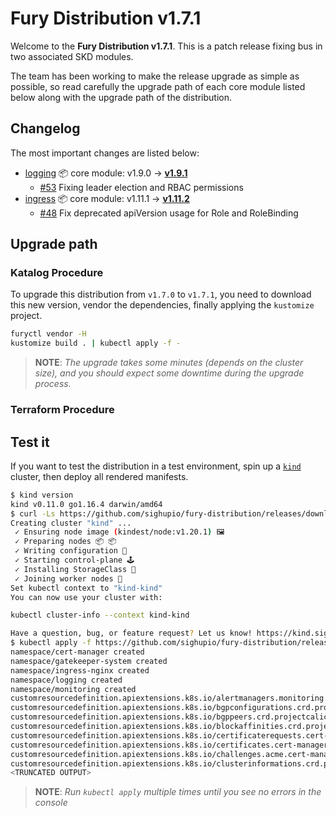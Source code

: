 # Fury Distribution v1.7.1

Welcome to the **Fury Distribution v1.7.1**. This is a patch release
fixing bus in two associated SKD modules.

The team has been working to make the release upgrade as simple as possible, so read carefully the upgrade path of each
core module listed below along with the upgrade path of the distribution.

## Changelog

The most important changes are listed below:

- [logging](https://github.com/sighupio/fury-kubernetes-logging) 📦 core module: v1.9.0 -> [**v1.9.1**](https://github.com/sighupio/fury-kubernetes-logging/releases/tag/v1.9.1)
  - [#53](https://github.com/sighupio/fury-kubernetes-ingress/pull/53) Fixing leader election and RBAC permissions
- [ingress](https://github.com/sighupio/fury-kubernetes-ingress) 📦 core module: v1.11.1 -> [**v1.11.2**](https://github.com/sighupio/fury-kubernetes-ingress/releases/tag/v1.11.2)
  - [#48](https://github.com/sighupio/fury-kubernetes-logging/pull/48) Fix deprecated apiVersion usage for Role and RoleBinding

## Upgrade path

### Katalog Procedure

To upgrade this distribution from `v1.7.0` to `v1.7.1`, you need to download this new version, vendor the dependencies,
finally applying the `kustomize` project.

```bash
furyctl vendor -H
kustomize build . | kubectl apply -f -
```

> **NOTE**: *The upgrade takes some minutes (depends on the cluster size), and you should expect some downtime during
the upgrade process.*

### Terraform Procedure

## Test it

If you want to test the distribution in a test environment, spin up a
[`kind`](https://github.com/kubernetes-sigs/kind/releases/tag/v0.11.0) cluster, then deploy all rendered manifests.

```bash
$ kind version
kind v0.11.0 go1.16.4 darwin/amd64
$ curl -Ls https://github.com/sighupio/fury-distribution/releases/download/v1.7.1/katalog/tests/kind-config-v1.7.1 | kind create cluster --config -
Creating cluster "kind" ...
 ✓ Ensuring node image (kindest/node:v1.20.1) 🖼
 ✓ Preparing nodes 📦 📦
 ✓ Writing configuration 📜
 ✓ Starting control-plane 🕹️
 ✓ Installing StorageClass 💾
 ✓ Joining worker nodes 🚜
Set kubectl context to "kind-kind"
You can now use your cluster with:

kubectl cluster-info --context kind-kind

Have a question, bug, or feature request? Let us know! https://kind.sigs.k8s.io/#community 🙂
$ kubectl apply -f https://github.com/sighupio/fury-distribution/releases/download/v1.7.0/fury-distribution-v1.7.0.yml
namespace/cert-manager created
namespace/gatekeeper-system created
namespace/ingress-nginx created
namespace/logging created
namespace/monitoring created
customresourcedefinition.apiextensions.k8s.io/alertmanagers.monitoring.coreos.com created
customresourcedefinition.apiextensions.k8s.io/bgpconfigurations.crd.projectcalico.org created
customresourcedefinition.apiextensions.k8s.io/bgppeers.crd.projectcalico.org created
customresourcedefinition.apiextensions.k8s.io/blockaffinities.crd.projectcalico.org created
customresourcedefinition.apiextensions.k8s.io/certificaterequests.cert-manager.io created
customresourcedefinition.apiextensions.k8s.io/certificates.cert-manager.io created
customresourcedefinition.apiextensions.k8s.io/challenges.acme.cert-manager.io created
customresourcedefinition.apiextensions.k8s.io/clusterinformations.crd.projectcalico.org created
<TRUNCATED OUTPUT>
```

> **NOTE**: *Run `kubectl apply` multiple times until you see no errors in the console*
